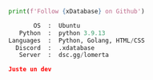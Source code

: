 ```python
print(f'Follow {xDatabase} on Github')
```

```python
       OS  :  Ubuntu
   Python  :  python 3.9.13
Languages  :  Python, Golang, HTML/CSS
  Discord  :  .xdatabase
   Server  :  dsc.gg/lomerta
```

```json
Juste un dev
```
